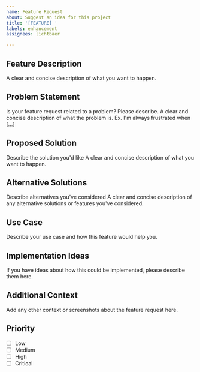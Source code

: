 ```yaml
---
name: Feature Request
about: Suggest an idea for this project
title: '[FEATURE] '
labels: enhancement
assignees: lichtbaer

---
```


## Feature Description

A clear and concise description of what you want to happen.

## Problem Statement

Is your feature request related to a problem? Please describe.
A clear and concise description of what the problem is. Ex. I'm always frustrated when [...]

## Proposed Solution

Describe the solution you'd like
A clear and concise description of what you want to happen.

## Alternative Solutions

Describe alternatives you've considered
A clear and concise description of any alternative solutions or features you've considered.

## Use Case

Describe your use case and how this feature would help you.

## Implementation Ideas

If you have ideas about how this could be implemented, please describe them here.

## Additional Context

Add any other context or screenshots about the feature request here.

## Priority

- [ ] Low
- [ ] Medium  
- [ ] High
- [ ] Critical 